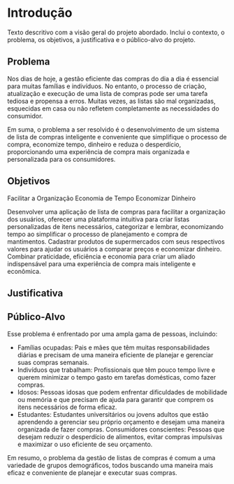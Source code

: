 # Introdução

Texto descritivo com a visão geral do projeto abordado. Inclui o contexto, o problema, os objetivos, a justificativa e o público-alvo do projeto.

## Problema

Nos dias de hoje, a gestão eficiente das compras do dia a dia é essencial para muitas famílias e indivíduos. No entanto, o processo de criação, atualização e execução de uma lista de compras pode ser uma tarefa tediosa e propensa a erros. Muitas vezes, as listas são mal organizadas, esquecidas em casa ou não refletem completamente as necessidades do consumidor.

Em suma, o problema a ser resolvido é o desenvolvimento de um sistema de lista de compras inteligente e conveniente que simplifique o processo de compra, economize tempo, dinheiro e reduza o desperdício, proporcionando uma experiência de compra mais organizada e personalizada para os consumidores.

## Objetivos

Facilitar a Organização
Economia de Tempo
Economizar Dinheiro

Desenvolver uma aplicação de lista de compras para facilitar a organização dos usuários, oferecer uma plataforma intuitiva para criar listas personalizadas de itens necessários, categorizar e lembrar, economizando tempo ao simplificar o processo de planejamento e compra de mantimentos. Cadastrar produtos de supermercados com seus respectivos valores para ajudar os usuários a comparar preços e economizar dinheiro. Combinar praticidade, eficiência e economia para criar um aliado indispensável para uma experiência de compra mais inteligente e econômica.


## Justificativa



## Público-Alvo

Esse problema é enfrentado por uma ampla gama de pessoas, incluindo:

- Famílias ocupadas: Pais e mães que têm muitas responsabilidades diárias e precisam de uma maneira eficiente de planejar e gerenciar suas compras semanais.
- Indivíduos que trabalham: Profissionais que têm pouco tempo livre e querem minimizar o tempo gasto em tarefas domésticas, como fazer compras.
- Idosos: Pessoas idosas que podem enfrentar dificuldades de mobilidade ou memória e que precisam de ajuda para garantir que comprem os itens necessários de forma eficaz.
- Estudantes: Estudantes universitários ou jovens adultos que estão aprendendo a gerenciar seu próprio orçamento e desejam uma maneira organizada de fazer compras.
Consumidores conscientes: Pessoas que desejam reduzir o desperdício de alimentos, evitar compras impulsivas e maximizar o uso eficiente de seu orçamento.

Em resumo, o problema da gestão de listas de compras é comum a uma variedade de grupos demográficos, todos buscando uma maneira mais eficaz e conveniente de planejar e executar suas compras.